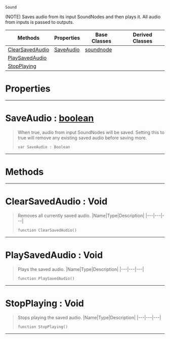  `Sound`

(NOTE) Saves audio from its input SoundNodes and then plays it. All audio from inputs is passed to outputs.

|Methods|Properties|Base Classes|Derived Classes|
|---|---|---|---|
|[ ClearSavedAudio](saveaudionode.md#clearsavedaudio-void)|[ SaveAudio](saveaudionode.md#saveaudio-zilch-engine-do)|[soundnode](soundnode.md)| |
|[ PlaySavedAudio](saveaudionode.md#playsavedaudio-void)| | | |
|[ StopPlaying](saveaudionode.md#stopplaying-void)| | | |


 #  Properties


---  
 #  SaveAudio : [boolean](../nada_base_types/boolean.md)

> When true, audio from input SoundNodes will be saved. Setting this to true will remove any existing saved audio before saving more.
> ``` lang=cpp, name=Nada
> var SaveAudio : Boolean


---  
 #  Methods


---  
 #  ClearSavedAudio : Void

> Removes all currently saved audio.
> |Name|Type|Description|
> |---|---|---|
> ``` lang=cpp, name=Nada
> function ClearSavedAudio()
> ``` 


---  
 #  PlaySavedAudio : Void

> Plays the saved audio.
> |Name|Type|Description|
> |---|---|---|
> ``` lang=cpp, name=Nada
> function PlaySavedAudio()
> ``` 


---  
 #  StopPlaying : Void

> Stops playing the saved audio.
> |Name|Type|Description|
> |---|---|---|
> ``` lang=cpp, name=Nada
> function StopPlaying()
> ``` 


---  
 

 